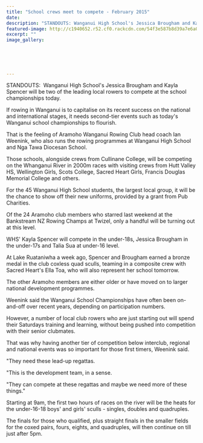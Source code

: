 ```yaml
---
title: "School crews meet to compete - February 2015"
date: 
description: "STANDOUTS: Wanganui High School's Jessica Brougham and Kayla Spencer will be two of the leading local rowers to compete at the school championships today, Wanganui Chronicle article 28 Feb 2015..."
featured-image: http://c1940652.r52.cf0.rackcdn.com/54f3e587b8d39a7e6a00318f/J.BroughanK.Spencer,rowers,school-champs.jpg
excerpt: ""
image_gallery:
    
    
    
    
    
---
```


<p>STANDOUTS: &nbsp;Wanganui High School's Jessica Brougham and Kayla Spencer will be two of the leading local rowers to compete at the school championships today.</p>
<p>If rowing in Wanganui is to capitalise on its recent success on the national and international stages, it needs second-tier events such as today's Wanganui school championships to flourish.</p>
<p>That is the feeling of Aramoho Wanganui Rowing Club head coach Ian Weenink, who also runs the rowing programmes at Wanganui High School and Nga Tawa Diocesan School.</p>
<p>Those schools, alongside crews from Cullinane College, will be competing on the Whanganui River in 2000m races with visiting crews from Hutt Valley HS, Wellington Girls, Scots College, Sacred Heart Girls, Francis Douglas Memorial College and others.</p>
<p>For the 45 Wanganui High School students, the largest local group, it will be the chance to show off their new uniforms, provided by a grant from Pub Charities.</p>
<p>Of the 24 Aramoho club members who starred last weekend at the Bankstream NZ Rowing Champs at Twizel, only a handful will be turning out at this level.</p>
<p>WHS' Kayla Spencer will compete in the under-18s, Jessica Brougham in the under-17s and Talia Sua at under-16 level.</p>
<p>At Lake Ruataniwha a week ago, Spencer and Brougham earned a bronze medal in the club coxless quad sculls, teaming in a composite crew with Sacred Heart's Ella Toa, who will also represent her school tomorrow.</p>
<p>The other Aramoho members are either older or have moved on to larger national development programmes.</p>
<p>Weenink said the Wanganui School Championships have often been on-and-off over recent years, depending on participation numbers.</p>
<p>However, a number of local club rowers who are just starting out will spend their Saturdays training and learning, without being pushed into competition with their senior clubmates.</p>
<p>That was why having another tier of competition below interclub, regional and national events was so important for those first timers, Weenink said.</p>
<p>"They need these lead-up regattas.</p>
<p>"This is the development team, in a sense.</p>
<p>"They can compete at these regattas and maybe we need more of these things."</p>
<p>Starting at 9am, the first two hours of races on the river will be the heats for the under-16-18 boys' and girls' sculls - singles, doubles and quadruples.</p>
<p>The finals for those who qualified, plus straight finals in the smaller fields for the coxed pairs, fours, eights, and quadruples, will then continue on till just after 5pm.</p>

